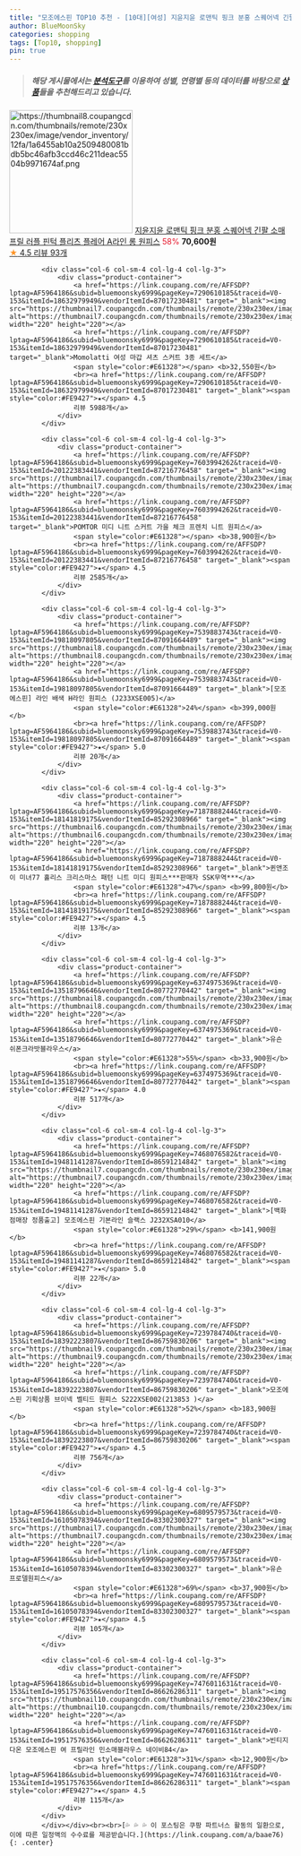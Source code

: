 ```yaml
---
title: "모조에스핀 TOP10 추천 - [10대][여성] 지윤지윤 로맨틱 핑크 분홍 스퀘어넥 긴팔 소매 프릴 러플 핀턱 플리츠 플레어 A라인 롱 원피스"
author: BlueMoonSky
categories: shopping
tags: [Top10, shopping]
pin: true
---
```


> ##### 해당 게시물에서는 [**분석도구**](https://itemscout.io/)를 이용하여 **성별**, **연령별** 등의 데이터를 바탕으로 [**상품**](https://link.coupang.com/a/baae76)들을 추천해드리고 있습니다.
<div class="container"><div class="row">
            <div class="col-6 col-sm-4 col-lg-4 col-lg-3">
                <div class="product-container">
                    <a href="https://link.coupang.com/re/AFFSDP?lptag=AF5964186&subid=bluemoonsky6999&pageKey=7632848411&traceid=V0-153&itemId=20262339294&vendorItemId=87349793328" target="_blank"><img src="https://thumbnail8.coupangcdn.com/thumbnails/remote/230x230ex/image/vendor_inventory/12fa/1a6455ab10a2509480081bdb5bc46afb3ccd46c211deac5504b9971674af.png" alt="https://thumbnail8.coupangcdn.com/thumbnails/remote/230x230ex/image/vendor_inventory/12fa/1a6455ab10a2509480081bdb5bc46afb3ccd46c211deac5504b9971674af.png" width="220" height="220"></a>
                    <a href="https://link.coupang.com/re/AFFSDP?lptag=AF5964186&subid=bluemoonsky6999&pageKey=7632848411&traceid=V0-153&itemId=20262339294&vendorItemId=87349793328" target="_blank">지윤지윤 로맨틱 핑크 분홍 스퀘어넥 긴팔 소매 프릴 러플 핀턱 플리츠 플레어 A라인 롱 원피스</a>
                    <span style="color:#E61328">58%</span> <b>70,600원</b>
                    <br><a href="https://link.coupang.com/re/AFFSDP?lptag=AF5964186&subid=bluemoonsky6999&pageKey=7632848411&traceid=V0-153&itemId=20262339294&vendorItemId=87349793328" target="_blank"><span style="color:#FE9427">★</span> 4.5
                    리뷰 93개</a>
                </div>
            </div>
            
            <div class="col-6 col-sm-4 col-lg-4 col-lg-3">
                <div class="product-container">
                    <a href="https://link.coupang.com/re/AFFSDP?lptag=AF5964186&subid=bluemoonsky6999&pageKey=7290610185&traceid=V0-153&itemId=18632979949&vendorItemId=87017230481" target="_blank"><img src="https://thumbnail7.coupangcdn.com/thumbnails/remote/230x230ex/image/vendor_inventory/98fd/64147eb38b6758094e25fc14cfa724bf84015cd7acc73a4b8a9b0b21649d.jpg" alt="https://thumbnail7.coupangcdn.com/thumbnails/remote/230x230ex/image/vendor_inventory/98fd/64147eb38b6758094e25fc14cfa724bf84015cd7acc73a4b8a9b0b21649d.jpg" width="220" height="220"></a>
                    <a href="https://link.coupang.com/re/AFFSDP?lptag=AF5964186&subid=bluemoonsky6999&pageKey=7290610185&traceid=V0-153&itemId=18632979949&vendorItemId=87017230481" target="_blank">Momolatti 여성 마갑 셔츠 스커트 3종 세트</a>
                    <span style="color:#E61328"></span> <b>32,550원</b>
                    <br><a href="https://link.coupang.com/re/AFFSDP?lptag=AF5964186&subid=bluemoonsky6999&pageKey=7290610185&traceid=V0-153&itemId=18632979949&vendorItemId=87017230481" target="_blank"><span style="color:#FE9427">★</span> 4.5
                    리뷰 5988개</a>
                </div>
            </div>
            
            <div class="col-6 col-sm-4 col-lg-4 col-lg-3">
                <div class="product-container">
                    <a href="https://link.coupang.com/re/AFFSDP?lptag=AF5964186&subid=bluemoonsky6999&pageKey=7603994262&traceid=V0-153&itemId=20122383441&vendorItemId=87216776458" target="_blank"><img src="https://thumbnail7.coupangcdn.com/thumbnails/remote/230x230ex/image/vendor_inventory/3b87/b72eb8a3fdb0c05ae5eb02f476fd00a1c59c14d935fb7770e1256ddb6834.jpeg" alt="https://thumbnail7.coupangcdn.com/thumbnails/remote/230x230ex/image/vendor_inventory/3b87/b72eb8a3fdb0c05ae5eb02f476fd00a1c59c14d935fb7770e1256ddb6834.jpeg" width="220" height="220"></a>
                    <a href="https://link.coupang.com/re/AFFSDP?lptag=AF5964186&subid=bluemoonsky6999&pageKey=7603994262&traceid=V0-153&itemId=20122383441&vendorItemId=87216776458" target="_blank">POMTOR 미디 니트 스커트 가을 체크 프렌치 니트 원피스</a>
                    <span style="color:#E61328"></span> <b>38,900원</b>
                    <br><a href="https://link.coupang.com/re/AFFSDP?lptag=AF5964186&subid=bluemoonsky6999&pageKey=7603994262&traceid=V0-153&itemId=20122383441&vendorItemId=87216776458" target="_blank"><span style="color:#FE9427">★</span> 4.5
                    리뷰 2585개</a>
                </div>
            </div>
            
            <div class="col-6 col-sm-4 col-lg-4 col-lg-3">
                <div class="product-container">
                    <a href="https://link.coupang.com/re/AFFSDP?lptag=AF5964186&subid=bluemoonsky6999&pageKey=7539883743&traceid=V0-153&itemId=19818097805&vendorItemId=87091664489" target="_blank"><img src="https://thumbnail8.coupangcdn.com/thumbnails/remote/230x230ex/image/vendor_inventory/52b8/d83aa9ee00c84dd0929416a354b4d05f25678a85f124812326e5bfeaac5b.jpg" alt="https://thumbnail8.coupangcdn.com/thumbnails/remote/230x230ex/image/vendor_inventory/52b8/d83aa9ee00c84dd0929416a354b4d05f25678a85f124812326e5bfeaac5b.jpg" width="220" height="220"></a>
                    <a href="https://link.coupang.com/re/AFFSDP?lptag=AF5964186&subid=bluemoonsky6999&pageKey=7539883743&traceid=V0-153&itemId=19818097805&vendorItemId=87091664489" target="_blank">[모조에스핀] 라인 배색 H라인 원피스 (J233XSE005)</a>
                    <span style="color:#E61328">24%</span> <b>399,000원</b>
                    <br><a href="https://link.coupang.com/re/AFFSDP?lptag=AF5964186&subid=bluemoonsky6999&pageKey=7539883743&traceid=V0-153&itemId=19818097805&vendorItemId=87091664489" target="_blank"><span style="color:#FE9427">★</span> 5.0
                    리뷰 20개</a>
                </div>
            </div>
            
            <div class="col-6 col-sm-4 col-lg-4 col-lg-3">
                <div class="product-container">
                    <a href="https://link.coupang.com/re/AFFSDP?lptag=AF5964186&subid=bluemoonsky6999&pageKey=7187888244&traceid=V0-153&itemId=18141819175&vendorItemId=85292308966" target="_blank"><img src="https://thumbnail6.coupangcdn.com/thumbnails/remote/230x230ex/image/vendor_inventory/9c64/39662a2db0fd4c34bf73b2cd8dd269346a70abcd60c5630c148cf4a76e4b.jpg" alt="https://thumbnail6.coupangcdn.com/thumbnails/remote/230x230ex/image/vendor_inventory/9c64/39662a2db0fd4c34bf73b2cd8dd269346a70abcd60c5630c148cf4a76e4b.jpg" width="220" height="220"></a>
                    <a href="https://link.coupang.com/re/AFFSDP?lptag=AF5964186&subid=bluemoonsky6999&pageKey=7187888244&traceid=V0-153&itemId=18141819175&vendorItemId=85292308966" target="_blank">퀸앤조이 미녀77 홀리스 크리스마스 패턴 니트 미디 원피스***판매자 SSK무역***</a>
                    <span style="color:#E61328">47%</span> <b>99,800원</b>
                    <br><a href="https://link.coupang.com/re/AFFSDP?lptag=AF5964186&subid=bluemoonsky6999&pageKey=7187888244&traceid=V0-153&itemId=18141819175&vendorItemId=85292308966" target="_blank"><span style="color:#FE9427">★</span> 4.5
                    리뷰 13개</a>
                </div>
            </div>
            
            <div class="col-6 col-sm-4 col-lg-4 col-lg-3">
                <div class="product-container">
                    <a href="https://link.coupang.com/re/AFFSDP?lptag=AF5964186&subid=bluemoonsky6999&pageKey=6374975369&traceid=V0-153&itemId=13518796646&vendorItemId=80772770442" target="_blank"><img src="https://thumbnail8.coupangcdn.com/thumbnails/remote/230x230ex/image/vendor_inventory/cd50/387be88d31e90d46e42cbbb1a9e83de7da6c44a8234cea8708356c834a70.png" alt="https://thumbnail8.coupangcdn.com/thumbnails/remote/230x230ex/image/vendor_inventory/cd50/387be88d31e90d46e42cbbb1a9e83de7da6c44a8234cea8708356c834a70.png" width="220" height="220"></a>
                    <a href="https://link.coupang.com/re/AFFSDP?lptag=AF5964186&subid=bluemoonsky6999&pageKey=6374975369&traceid=V0-153&itemId=13518796646&vendorItemId=80772770442" target="_blank">유숀 쉬폰크라밧블라우스</a>
                    <span style="color:#E61328">55%</span> <b>33,900원</b>
                    <br><a href="https://link.coupang.com/re/AFFSDP?lptag=AF5964186&subid=bluemoonsky6999&pageKey=6374975369&traceid=V0-153&itemId=13518796646&vendorItemId=80772770442" target="_blank"><span style="color:#FE9427">★</span> 4.0
                    리뷰 517개</a>
                </div>
            </div>
            
            <div class="col-6 col-sm-4 col-lg-4 col-lg-3">
                <div class="product-container">
                    <a href="https://link.coupang.com/re/AFFSDP?lptag=AF5964186&subid=bluemoonsky6999&pageKey=7468076582&traceid=V0-153&itemId=19481141287&vendorItemId=86591214842" target="_blank"><img src="https://thumbnail7.coupangcdn.com/thumbnails/remote/230x230ex/image/vendor_inventory/f47f/fa31026857afeb09b4a7ab482c85d9261cd505202304b0478b41076f425f.jpg" alt="https://thumbnail7.coupangcdn.com/thumbnails/remote/230x230ex/image/vendor_inventory/f47f/fa31026857afeb09b4a7ab482c85d9261cd505202304b0478b41076f425f.jpg" width="220" height="220"></a>
                    <a href="https://link.coupang.com/re/AFFSDP?lptag=AF5964186&subid=bluemoonsky6999&pageKey=7468076582&traceid=V0-153&itemId=19481141287&vendorItemId=86591214842" target="_blank">[백화점매장 정품출고] 모조에스핀 기본라인 슬랙스 J232XSA010</a>
                    <span style="color:#E61328">29%</span> <b>141,900원</b>
                    <br><a href="https://link.coupang.com/re/AFFSDP?lptag=AF5964186&subid=bluemoonsky6999&pageKey=7468076582&traceid=V0-153&itemId=19481141287&vendorItemId=86591214842" target="_blank"><span style="color:#FE9427">★</span> 5.0
                    리뷰 22개</a>
                </div>
            </div>
            
            <div class="col-6 col-sm-4 col-lg-4 col-lg-3">
                <div class="product-container">
                    <a href="https://link.coupang.com/re/AFFSDP?lptag=AF5964186&subid=bluemoonsky6999&pageKey=7239784740&traceid=V0-153&itemId=18392223807&vendorItemId=86759830206" target="_blank"><img src="https://thumbnail9.coupangcdn.com/thumbnails/remote/230x230ex/image/vendor_inventory/0579/9c5d195cac56e4ee6a95dfc1df0263ec348bba5aaa86e88372c9b3317fc9.jpg" alt="https://thumbnail9.coupangcdn.com/thumbnails/remote/230x230ex/image/vendor_inventory/0579/9c5d195cac56e4ee6a95dfc1df0263ec348bba5aaa86e88372c9b3317fc9.jpg" width="220" height="220"></a>
                    <a href="https://link.coupang.com/re/AFFSDP?lptag=AF5964186&subid=bluemoonsky6999&pageKey=7239784740&traceid=V0-153&itemId=18392223807&vendorItemId=86759830206" target="_blank">모조에스핀 기획상품 브이넥 벨티드 원피스 S222XSE002(213853 )</a>
                    <span style="color:#E61328">52%</span> <b>183,900원</b>
                    <br><a href="https://link.coupang.com/re/AFFSDP?lptag=AF5964186&subid=bluemoonsky6999&pageKey=7239784740&traceid=V0-153&itemId=18392223807&vendorItemId=86759830206" target="_blank"><span style="color:#FE9427">★</span> 4.5
                    리뷰 756개</a>
                </div>
            </div>
            
            <div class="col-6 col-sm-4 col-lg-4 col-lg-3">
                <div class="product-container">
                    <a href="https://link.coupang.com/re/AFFSDP?lptag=AF5964186&subid=bluemoonsky6999&pageKey=6809579573&traceid=V0-153&itemId=16105078394&vendorItemId=83302300327" target="_blank"><img src="https://thumbnail7.coupangcdn.com/thumbnails/remote/230x230ex/image/vendor_inventory/aef5/419d1e39f38faa2f32cd9799e8948698917f6a6b929d3c2234adeed9e4dd.jpg" alt="https://thumbnail7.coupangcdn.com/thumbnails/remote/230x230ex/image/vendor_inventory/aef5/419d1e39f38faa2f32cd9799e8948698917f6a6b929d3c2234adeed9e4dd.jpg" width="220" height="220"></a>
                    <a href="https://link.coupang.com/re/AFFSDP?lptag=AF5964186&subid=bluemoonsky6999&pageKey=6809579573&traceid=V0-153&itemId=16105078394&vendorItemId=83302300327" target="_blank">유숀 프로델원피스</a>
                    <span style="color:#E61328">69%</span> <b>37,900원</b>
                    <br><a href="https://link.coupang.com/re/AFFSDP?lptag=AF5964186&subid=bluemoonsky6999&pageKey=6809579573&traceid=V0-153&itemId=16105078394&vendorItemId=83302300327" target="_blank"><span style="color:#FE9427">★</span> 4.5
                    리뷰 105개</a>
                </div>
            </div>
            
            <div class="col-6 col-sm-4 col-lg-4 col-lg-3">
                <div class="product-container">
                    <a href="https://link.coupang.com/re/AFFSDP?lptag=AF5964186&subid=bluemoonsky6999&pageKey=7476011631&traceid=V0-153&itemId=19517576356&vendorItemId=86626286311" target="_blank"><img src="https://thumbnail10.coupangcdn.com/thumbnails/remote/230x230ex/image/vendor_inventory/7280/d22d7c9824a67741f84ce5b7fd2c75bf7e4d5b88581223b917cad7c91016.jpg" alt="https://thumbnail10.coupangcdn.com/thumbnails/remote/230x230ex/image/vendor_inventory/7280/d22d7c9824a67741f84ce5b7fd2c75bf7e4d5b88581223b917cad7c91016.jpg" width="220" height="220"></a>
                    <a href="https://link.coupang.com/re/AFFSDP?lptag=AF5964186&subid=bluemoonsky6999&pageKey=7476011631&traceid=V0-153&itemId=19517576356&vendorItemId=86626286311" target="_blank">빈티지다온 모조에스핀 여 프릴라인 민소매블라우스 네이비84</a>
                    <span style="color:#E61328">31%</span> <b>12,900원</b>
                    <br><a href="https://link.coupang.com/re/AFFSDP?lptag=AF5964186&subid=bluemoonsky6999&pageKey=7476011631&traceid=V0-153&itemId=19517576356&vendorItemId=86626286311" target="_blank"><span style="color:#FE9427">★</span> 4.5
                    리뷰 115개</a>
                </div>
            </div>
            </div></div><br><br>[💦 💦 💦 이 포스팅은 쿠팡 파트너스 활동의 일환으로, 이에 따른 일정액의 수수료를 제공받습니다.](https://link.coupang.com/a/baae76){: .center}